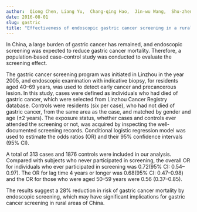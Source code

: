 ```yaml
---
author:  Qiong Chen, Liang Yu,  Chang‐qing Hao,  Jin‐wu Wang,  Shu‐zheng Liu,  Meng Zhang,  Shao‐kai Zhang,  Lan‐wei Guo,  Pei‐liang Quan,  Nan Zhao,  Ya‐wei Zhang,  Xi‐bin Sun.
date: 2016-08-01
slug: gastric
title: "Effectiveness of endoscopic gastric cancer screening in a rural area of Linzhou, China: results from a case-control study."
---
```


In China, a large burden of gastric cancer has remained, and endoscopic screening was expected to reduce gastric cancer mortality. 
Therefore, a population‐based case–control study was conducted to evaluate the screening effect. 

The gastric cancer screening program was initiated in Linzhou in the year 2005, and endoscopic examination with indicative biopsy, 
for residents aged 40–69 years, was used to detect early cancer and precancerous lesion. 
In this study, cases were defined as individuals who had died of gastric cancer, which were selected from Linzhou Cancer Registry 
database. Controls were residents (six per case), who had not died of gastric cancer, from the same area as the case, 
and matched by gender and age (±2 years). The exposure status, whether cases and controls ever attended the screening or not, 
was acquired by inspecting the well‐documented screening records. Conditional logistic regression model was used to estimate the 
odds ratios (OR) and their 95% confidence intervals (95% CI). 

A total of 313 cases and 1876 controls were included in our analysis. Compared with subjects who never participated in screening, 
the overall OR for individuals who ever participated in screening was 0.72(95% CI: 0.54–0.97). The OR for lag time 4 years or longer 
was 0.68(95% CI: 0.47–0.98) and the OR for those who were aged 50–59 years were 0.56 (0.37–0.85). 

The results suggest a 28% reduction in risk of gastric cancer mortality by endoscopic screening, which may have significant 
implications for gastric cancer screening in rural areas of China.


